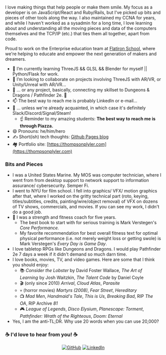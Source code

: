 I love making things that help people or make them smile. My focus as a developer is on JavaScript/React and Ruby/Rails, but I've picked up bits and pieces of other tools along the way. I also maintained my CCNA for years, and while I haven't worked as a sysadmin for a long time, I love learning about and understanding all the moving pieces and data of the computers themselves and the TCP/IP (etc.) that ties them all together, apart from code. 

Proud to work on the Enterprise education team at [Flatiron School](https://flatironschool.com/), where we're helping to educate and empower the next generation of makers and dreamers. 


- 🌱 I’m currently learning ThreeJS && GLSL && Blender for myself || Python/Flask for work.
- 👯 I’m looking to collaborate on projects involving ThreeJS with AR/VR, or Unity/Unreal with AR/VR...
- 🐉 ... or any project, basically, connecting my skillset to Dungeons & Dragons / Pathfinder 2e. 🧙
- 📫 The best way to reach me is probably LinkedIn or e-mail...
- 🤗 ... unless we're already acquainted, in which case it's definitely Slack/Discord/Signal/Steam!
  - ☝ Reminder to my amazing students: **The best way to reach me is through Piazza.**
- 😄 Pronouns: he/him/hero
- ✍️ Short(ish) tech thoughts: [Github Pages blog](https://thompsonplyler.github.io/)
- 🏘️ Portfolio site: [https://thompsonplyler.com](https://thompsonplyler.com)

### Bits and Pieces
- I was a United States Marine. My MOS was computer technician, where I went from from desktop support to network support to information assurance/ cybersecurity. Semper Fi.
- I went to NYU for film school. I fell into graphics/ VFX/ motion graphics after that, where I worked on the gritty technical part (roto, keying, titles/subtitles, credits, painting/wire/object removal) of VFX on dozens of TV shows, commercials, and movies. If you can see my work, I didn't do a good job. 
- 💪 I was a strength and fitness coach for five years. 
  - The best book to start with for serious training is Mark Verstegen's *Core Performance.*
  - My favorite recommendation for best overall fitness text for optimal physical performance (i.e. not merely weight loss or getting swole) is Mark Verstegen's *Every Day is Game Day*. 
- I love tabletop RPGs like Dungeons and Dragons. I would play Pathfinder 2e 7 days a week if it didn't demand so much darn time. 
- I love books, movies, TV, and video games. Here are some that I think you should enjoy:
  - 📚 *Consider the Lobster* by David Foster Wallace, *The Art of Learning* by Josh Waitzkin, *The Talent Code* by Daniel Coyle
  - 🎬 (only since 2010) *Arrival*, *Cloud Atlas*, *Parasite*
  - 💀 (horror movies) *Martyrs (2008)*, *Fear Street*, *Hereditary* 
  - 📺 *Mad Men*, *Handmaid's Tale*, *This is Us*, *Breaking Bad*, RIP *The OA*, RIP Archive *81*
  - 🎮 *League of Legends*, *Disco Elysium*, *Planescape: Torment*, *Pathfinder: Wrath of the Righteous*, *Doom: Eternal*
- Yes, I am the anti-TL;DR. Why use 20 words when you can use 20,000?

### :coffee: I'd love to hear from you! :coffee:
<p align="center">
	<a href="https://github.com/thompsonplyler"><img src="https://img.icons8.com/bubbles/50/000000/github.png" alt="GitHub"/></a>
	<a href="https://www.linkedin.com/in/thompson-plyler"><img src="https://img.icons8.com/bubbles/50/000000/linkedin.png" alt="LinkedIn"/></a>
